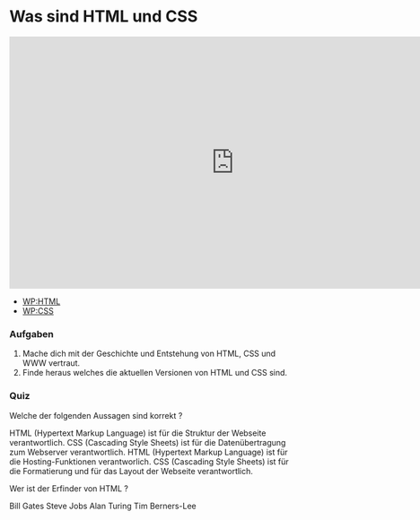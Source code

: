 # Was sind HTML und CSS

<iframe width="800" height="450" src="https://www.youtube-nocookie.com/embed/Gb_BwvlixKw?showinfo=0" frameborder="0" allowfullscreen></iframe>

* [WP:HTML](http://de.wikipedia.org/wiki/Hypertext_Markup_Language)
* [WP:CSS](http://de.wikipedia.org/wiki/Cascading_Style_Sheets)

### Aufgaben

1. Mache dich mit der Geschichte und Entstehung von HTML, CSS und WWW vertraut.
2. Finde heraus welches die aktuellen Versionen von HTML und CSS sind.

### Quiz

<quiz name="">
    <question multiple>
        <p>Welche der folgenden Aussagen sind korrekt ?</p>
        <answer correct>HTML (Hypertext Markup Language) ist für die Struktur der Webseite verantwortlich.</answer>
        <answer>CSS (Cascading Style Sheets) ist für die Datenübertragung zum Webserver verantwortlich.</answer>
        <answer>HTML (Hypertext Markup Language) ist für die Hosting-Funktionen verantworlich.</answer>
        <answer correct>CSS (Cascading Style Sheets) ist für die Formatierung und für das Layout der Webseite verantwortlich.</answer>
    </question>
    <question>
        <p>Wer ist der Erfinder von HTML ?</p>
        <answer>Bill Gates</answer>
        <answer>Steve Jobs</answer>
        <answer>Alan Turing</answer>
        <answer correct>Tim Berners-Lee</answer>
    </question>
</quiz>
